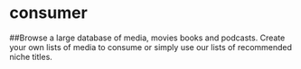 # consumer


##Browse a large database of media, movies books and podcasts. Create your own lists of media to consume or simply use our lists of recommended niche titles. 